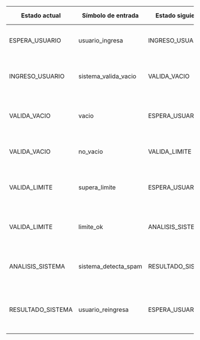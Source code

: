 | Estado actual        | Símbolo de entrada      | Estado siguiente         | Descripción breve                                         |
|----------------------|------------------------|-------------------------|-----------------------------------------------------------|
| ESPERA_USUARIO       | usuario_ingresa        | INGRESO_USUARIO         | Usuario ingresa texto, PDF o imagen                       |
| INGRESO_USUARIO      | sistema_valida_vacio   | VALIDA_VACIO            | Sistema valida si los campos están vacíos                 |
| VALIDA_VACIO         | vacio                  | ESPERA_USUARIO          | Si está vacío, vuelve a esperar entrada                   |
| VALIDA_VACIO         | no_vacio               | VALIDA_LIMITE           | Si no está vacío, valida límite de palabras               |
| VALIDA_LIMITE        | supera_limite          | ESPERA_USUARIO          | Si supera el límite, vuelve a esperar entrada             |
| VALIDA_LIMITE        | limite_ok              | ANALISIS_SISTEMA        | Si está dentro del límite, analiza información            |
| ANALISIS_SISTEMA     | sistema_detecta_spam   | RESULTADO_SISTEMA       | Sistema detecta y muestra cantidad de spam                |
| RESULTADO_SISTEMA    | usuario_reingresa      | ESPERA_USUARIO          | Usuario puede volver a ingresar nueva información         |
